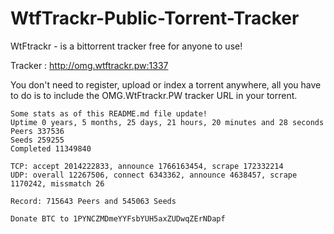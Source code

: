 # WtfTrackr-Public-Torrent-Tracker

WtFtrackr - is a bittorrent tracker free for anyone to use!

Tracker : http://omg.wtftrackr.pw:1337

You don't need to register, upload or index a torrent anywhere, all you have to do is to include the OMG.WtFtrackr.PW tracker URL in your torrent.
```
Some stats as of this README.md file update!
Uptime 0 years, 5 months, 25 days, 21 hours, 20 minutes and 28 seconds
Peers 337536
Seeds 259255
Completed 11349840

TCP: accept 2014222833, announce 1766163454, scrape 172332214
UDP: overall 12267506, connect 6343362, announce 4638457, scrape 1170242, missmatch 26

Record: 715643 Peers and 545063 Seeds

Donate BTC to 1PYNCZMDmeYYFsbYUH5axZUDwqZErNDapf
```
